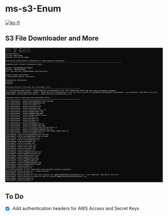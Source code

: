 # ms-s3-Enum
[![ko-fi](https://ko-fi.com/img/githubbutton_sm.svg)](https://ko-fi.com/M4M03Q2JN)

## S3 File Downloader and More
<p align="center">
  <img src="https://github.com/dievus/ms-s3-Enum/blob/main/images/mss3enum.png" />
</p>


## To Do ##
- [X] Add authentication headers for AWS Access and Secret Keys
